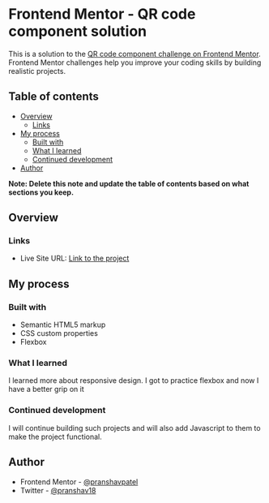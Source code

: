 # Frontend Mentor - QR code component solution

This is a solution to the [QR code component challenge on Frontend Mentor](https://www.frontendmentor.io/challenges/qr-code-component-iux_sIO_H). Frontend Mentor challenges help you improve your coding skills by building realistic projects. 

## Table of contents

- [Overview](#overview)
  - [Links](#links)
- [My process](#my-process)
  - [Built with](#built-with)
  - [What I learned](#what-i-learned)
  - [Continued development](#continued-development)
- [Author](#author)

**Note: Delete this note and update the table of contents based on what sections you keep.**

## Overview

### Links


- Live Site URL: [Link to the project](https://pranshavpatel.github.io/qr-code/)

## My process

### Built with

- Semantic HTML5 markup
- CSS custom properties
- Flexbox


### What I learned
I learned more about responsive design. I got to practice flexbox and now I have a better grip on it


### Continued development

I will continue building such projects and will also add Javascript to them to make the project functional.


## Author

- Frontend Mentor - [@pranshavpatel](https://www.frontendmentor.io/profile/pranshavpatel)
- Twitter - [@pranshav18](https://www.twitter.com/pranshav18)

